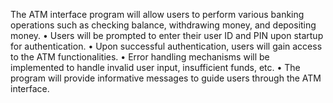 The ATM interface program will allow users to perform various banking operations
such as checking balance, withdrawing money, and depositing money.
• Users will be prompted to enter their user ID and PIN upon startup for authentication.
• Upon successful authentication, users will gain access to the ATM functionalities.
• Error handling mechanisms will be implemented to handle invalid user input,
insufficient funds, etc.
• The program will provide informative messages to guide users through the ATM
interface.
